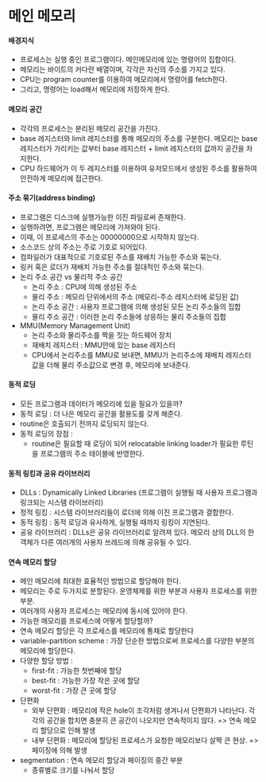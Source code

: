 # 메인 메모리   
#### 배경지식   
- 프로세스는 실행 중인 프로그램이다. 메인메모리에 있는 명령어의 집합이다.
- 메모리는 바이트의 커다란 배열이며, 각각은 자신의 주소를 가지고 있다.
- CPU는 program counter를 이용하여 메모리에서 명령어를 fetch한다.
- 그리고, 명령어는 load해서 메모리에 저장하게 한다.

#### 메모리 공간
- 각각의 프로세스는 분리된 메모리 공간을 가진다.
- base 레지스터와 limit 레지스터를 통해 메모리의 주소를 구분한다. 메모리는 base 레지스터가 가리키는 값부터 base 레지스터 + limit 레지스터의 값까지 공간을 차지한다.
- CPU 하드웨어가 이 두 레지스터를 이용하여 유저모드에서 생성된 주소를 활용하여 안전하게 메모리에 접근한다.

#### 주소 묶기(address binding)
- 프로그램은 디스크에 실행가능한 이진 파일로써 존재한다.
- 실행하려면, 프로그램은 메모리에 가져와야 된다.
- 이때, 이 프로세스의 주소는 00000000으로 시작하지 않는다.
- 소스코드 상의 주소는 주로 기호로 되어있다.
- 컴파일러가 대표적으로 기호로된 주소를 재배치 가능한 주소와 묶는다.
- 링커 혹은 로더가 재배치 가능한 주소를 절대적인 주소와 묶는다.
- 논리 주소 공간 vs 물리적 주소 공간
  - 논리 주소 : CPU에 의해 생성된 주소
  - 물리 주소 : 메모리 단위에서의 주소 (메모리-주소 레지스터에 로딩된 값)
  - 논리 주소 공간 : 사용자 프로그램에 의해 생성된 모든 논리 주소들의 집합
  - 물리 주소 공간 : 이러한 논리 주소들에 상응하는 물리 주소들의 집합
- MMU(Memory Management Unit)
  - 논리 주소와 물리주소를 짝을 짓는 하드웨어 장치
  - 재배치 레지스터 : MMU안에 있는 base 레지스터
  - CPU에서 논리주소를 MMU로 보내면, MMU가 논리주소에 재배치 레지스터 값을 더해 물리 주소값으로 변경 후, 메모리에 보내준다.
 
#### 동적 로딩   
- 모든 프로그램과 데이터가 메모리에 있을 필요가 있을까?
- 동적 로딩 : 더 나은 메모리 공간을 활용도를 갖게 해준다.
- routine은 호출되기 전까지 로딩되지 않는다.
- 동적 로딩의 장점 :
  - routine은 필요할 때 로딩이 되어 relocatable linking loader가 필요한 루틴을 프로그램의 주소 테이블에 반영한다.

#### 동적 링킹과 공유 라이브러리
- DLLs : Dynamically Linked Libraries (프로그램이 실행될 때 사용자 프로그램과 링크되는 시스템 라이브러리)
- 정적 링킹 : 시스템 라이브러리들이 로더에 의해 이진 프로그램과 결합한다.
- 동적 링킹 : 동적 로딩과 유사하게, 실행될 때까지 링킹이 지연된다.
- 공유 라이브러리 : DLLs은 공유 라이브러리로 알려져 있다. 메모리 상의 DLL의 한 객체가 다른 여러개의 사용자 쓰레드에 의해 공유될 수 있다.

#### 연속 메모리 할당
- 메인 메모리에 최대한 효율적인 방법으로 할당해야 한다.
- 메모리는 주로 두가지로 분할된다. 운영체제를 위한 부분과 사용자 프로세스를 위한 부분.
- 여러개의 사용자 프로세스는 메모리에 동시에 있어야 한다.
- 가능한 메모리를 프로세스에 어떻게 할당할까?
- 연속 메모리 할당은 각 프로세스를 메모리에 통채로 할당한다
- variable-partition scheme : 가장 단순한 방법으로써 프로세스를 다양한 부분의 메모리에 할당한다.
- 다양한 할당 방법 : 
  - first-fit : 가능한 첫번째에 할당
  - best-fit : 가능한 가장 작은 곳에 할당
  - worst-fit : 가장 큰 곳에 할당 
- 단편화
  - 외부 단편화 : 메모리에 작은 hole이 조각처럼 생겨나서 단편화가 나타난다. 각각의 공간을 합치면 충분히 큰 공간이 나오지만 연속적이지 않다. 
  => 연속 메모리 할당으로 인해 발생 
  - 내부 단편화 : 메모리에 할당된 프로세스가 요청한 메모리보다 살짝 큰 현상.
  => 페이징에 의해 발생
- segmentation : 연속 메모리 할당과 페이징의 중간 부분
  - 종류별로 크기를 나눠서 할당 






